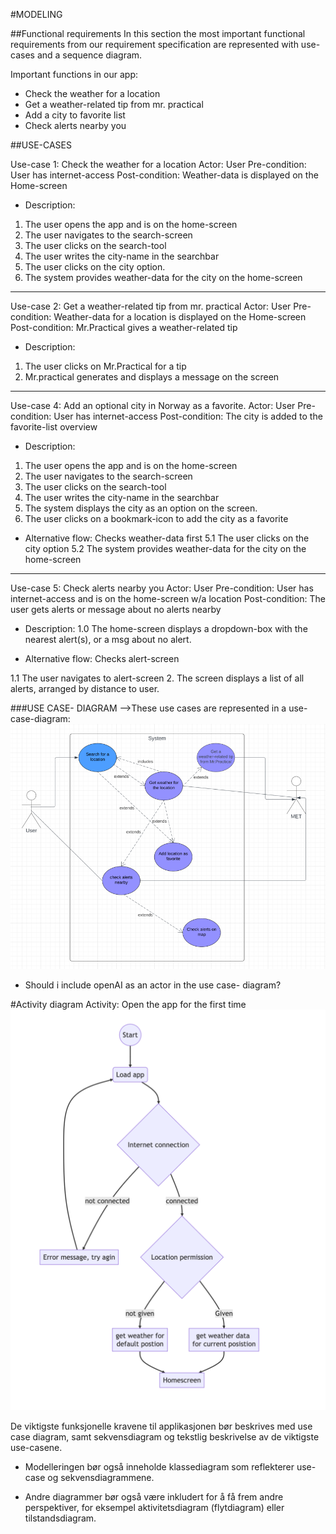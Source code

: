 #MODELING

##Functional requirements
In this section the most important functional requirements from our requirement specification
are represented with use-cases and a sequence diagram.

Important functions in our app:
- Check the weather for a location
- Get a weather-related tip from mr. practical
- Add a city to favorite list
- Check alerts nearby you

##USE-CASES

Use-case 1: Check the weather for a location
Actor: User
Pre-condition: User has internet-access
Post-condition: Weather-data is displayed on the Home-screen

- Description:
1. The user opens the app and is on the home-screen
2. The user navigates to the search-screen
3. The user clicks on the search-tool
4. The user writes the city-name in the searchbar
5. The user clicks on the city option.
6. The system provides weather-data for the city on the home-screen

-----------------------

Use-case 2: Get a weather-related tip from mr. practical
Actor: User
Pre-condition: Weather-data for a location is displayed on the Home-screen
Post-condition: Mr.Practical gives a weather-related tip

- Description:
1. The user clicks on Mr.Practical for a tip
2. Mr.practical generates and displays a message on the screen

----------------------

Use-case 4: Add an optional city in Norway as a favorite.
Actor: User
Pre-condition: User has internet-access
Post-condition: The city is added to the favorite-list overview

- Description:
1. The user opens the app and is on the home-screen
2. The user navigates to the search-screen
3. The user clicks on the search-tool
4. The user writes the city-name in the searchbar
5. The system displays the city as an option on the screen.
6. The user clicks on a bookmark-icon to add the city as a favorite

- Alternative flow: Checks weather-data first
5.1 The user clicks on the city option
5.2 The system provides weather-data for the city on the home-screen

---------------------
Use-case 5: Check alerts nearby you
Actor: User
Pre-condition: User has internet-access and is on the home-screen w/a location
Post-condition: The user gets alerts or message about no alerts nearby

- Description:
1.0 The home-screen displays a dropdown-box with the nearest alert(s), or a msg about no alert.

- Alternative flow: Checks alert-screen

1.1 The user navigates to alert-screen
2. The screen displays a list of all alerts, arranged by distance to user.



###USE CASE- DIAGRAM
-->These use cases are represented in a use-case-diagram:
![img_1.png](usecaseDiagram.png)

- Should i include openAI as an actor in the use case- diagram?

#Activity diagram
Activity: Open the app for the first time
![img.png](img.png)


De viktigste funksjonelle kravene til applikasjonen bør beskrives
med use case diagram, samt sekvensdiagram og tekstlig beskrivelse av de viktigste use-casene.


 

- Modelleringen bør også inneholde klassediagram som reflekterer use-case og sekvensdiagrammene.

- Andre diagrammer bør også være inkludert for å få frem andre perspektiver, 
  for eksempel aktivitetsdiagram (flytdiagram) eller tilstandsdiagram.
